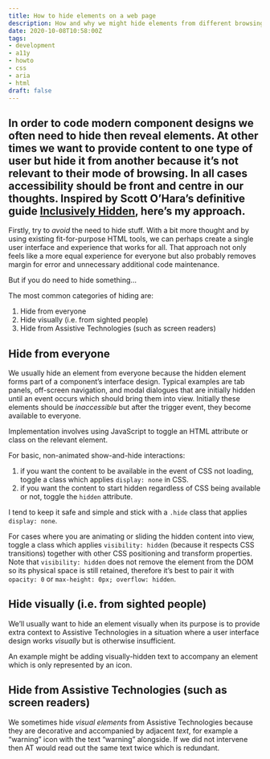 ```yaml
---
title: How to hide elements on a web page
description: How and why we might hide elements from different browsing contexts
date: 2020-10-08T10:58:00Z
tags:
- development
- a11y
- howto
- css
- aria
- html
draft: false
---
```

In order to code modern component designs we often need to hide then reveal elements. At other times we want to provide content to one type of user but hide it from another because it’s not relevant to their mode of browsing. In all cases accessibility should be front and centre in our thoughts. Inspired by Scott O’Hara’s definitive guide [Inclusively Hidden](https://www.scottohara.me/blog/2017/04/14/inclusively-hidden.html), here’s my approach.
---

Firstly, try to _avoid_ the need to hide stuff. With a bit more thought and by using existing fit-for-purpose HTML tools, we can perhaps create a single user interface and experience that works for all. That approach not only feels like a more equal experience for everyone but also probably removes margin for error and unnecessary additional code maintenance.

But if you do need to hide something…

The most common categories of hiding are:

1. Hide from everyone
2. Hide visually (i.e. from sighted people)
3. Hide from Assistive Technologies (such as screen readers)

## Hide from everyone

We usually hide an element from everyone because the hidden element forms part of a component’s interface design. Typical examples are tab panels, off-screen navigation, and modal dialogues that are initially hidden until an event occurs which should bring them into view. Initially these elements should be _inaccessible_ but after the trigger event, they become available to everyone.

Implementation involves using JavaScript to toggle an HTML attribute or class on the relevant element. 

For basic, non-animated show-and-hide interactions:

1. if you want the content to be available in the event of CSS not loading, toggle a class which applies `display: none` in CSS.
2. if you want the content to start hidden regardless of CSS being available or not, toggle the `hidden` attribute.

I tend to keep it safe and simple and stick with a `.hide` class that applies `display: none`.

For cases where you are animating or sliding the hidden content into view, toggle a class which applies `visibility: hidden` (because it respects CSS transitions) together with other CSS positioning and transform properties. Note that `visibility: hidden` does not remove the element from the DOM so its physical space is still retained, therefore it’s best to pair it with `opacity: 0` or `max-height: 0px; overflow: hidden`.

## Hide visually (i.e. from sighted people)

We’ll usually want to hide an element visually when its purpose is to provide extra context to Assistive Technologies in a situation where a user interface design works _visually_ but is otherwise insufficient.

An example might be adding visually-hidden text to accompany an element which is only represented by an icon.

## Hide from Assistive Technologies (such as screen readers)

We sometimes hide _visual elements_ from Assistive Technologies because they are decorative and accompanied by adjacent _text_, for example a “warning” icon with the text “warning” alongside. If we did not intervene then AT would read out the same text twice which is redundant.
